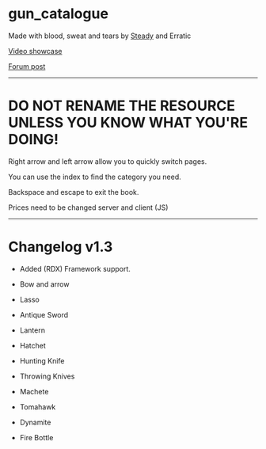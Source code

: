 # gun_catalogue
 
Made with blood, sweat and tears by [Steady](https://github.com/steadyspring) and Erratic



[Video showcase](https://youtu.be/AauAXW185yI)

[Forum post](https://forum.cfx.re/t/release-gun-catalogue-a-clean-interactive-and-immersive-gun-store/1305405)

---

# DO NOT RENAME THE RESOURCE UNLESS YOU KNOW WHAT YOU'RE DOING!

Right arrow and left arrow allow you to quickly switch pages.

You can use the index to find the category you need.

Backspace and escape to exit the book.

Prices need to be changed server and client (JS)

---

# Changelog v1.3

- Added  (RDX) Framework support. 


- Bow and arrow
- Lasso
- Antique Sword
- Lantern
- Hatchet
- Hunting Knife
- Throwing Knives
- Machete
- Tomahawk
- Dynamite
- Fire Bottle
